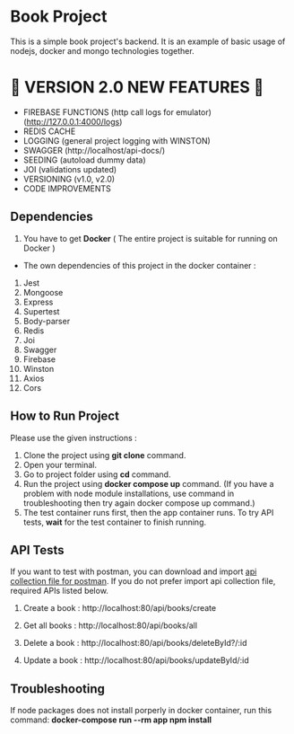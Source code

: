 # Book Project
This is a simple book project's backend.
It is an example of basic usage of nodejs, docker and mongo technologies together.

# 🚀 VERSION 2.0 NEW FEATURES 🚀

- FIREBASE FUNCTIONS (http call logs for emulator) (http://127.0.0.1:4000/logs)
- REDIS CACHE
- LOGGING (general project logging with WINSTON)
- SWAGGER (http://localhost/api-docs/)
- SEEDING (autoload dummy data)
- JOI (validations updated)
- VERSIONING (v1.0, v2.0)
- CODE IMPROVEMENTS

## Dependencies
1. You have to get **Docker** ( The entire project is suitable for running on Docker )
 - The own dependencies of this project in the docker container :
1. Jest
2. Mongoose
3. Express
4. Supertest
5. Body-parser
6. Redis
7. Joi
8. Swagger
9. Firebase
10. Winston
11. Axios
12. Cors

## How to Run Project
Please use the given instructions :
1. Clone the project using  **git clone**  command.
2. Open your terminal.
3. Go to project folder using  **cd**  command.
4. Run the project using  **docker compose up**  command. (If you have a problem with node module installations, use command in troubleshooting then try again docker compose up command.)
5. The test container runs first, then the app container runs. To try API tests, **wait** for the test container to finish running.

## API Tests
If you want to test with postman, you can download and import [api collection file for postman](/PostmanCollection.json). If you do not prefer import api collection file, required APIs listed below.

1. Create a book :
http://localhost:80/api/books/create

2. Get all books : http://localhost:80/api/books/all

3. Delete a book : http://localhost:80/api/books/deleteById?/:id

4. Update a book : http://localhost:80/api/books/updateById/:id

## Troubleshooting
If node packages does not install porperly in docker container, run this command: **docker-compose run --rm app npm install**

